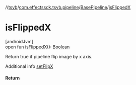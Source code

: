 //[tsvb](../../../index.md)/[com.effectssdk.tsvb.pipeline](../index.md)/[BasePipeline](index.md)/[isFlippedX](is-flipped-x.md)

# isFlippedX

[androidJvm]\
open fun [isFlippedX](is-flipped-x.md)(): [Boolean](https://kotlinlang.org/api/latest/jvm/stdlib/kotlin/-boolean/index.html)

Return true if pipeline flip image by x axis.

Additional info [setFlipX](set-flip-x.md)

#### Return
